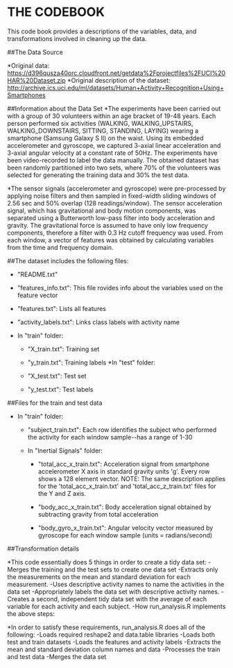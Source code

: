 # THE CODEBOOK 

This code book provides a descriptions of the variables, data, and transformations involved in cleaning up the data.  

##The Data Source

  *Original data: https://d396qusza40orc.cloudfront.net/getdata%2Fprojectfiles%2FUCI%20HAR%20Dataset.zip
  *Original description of the dataset: http://archive.ics.uci.edu/ml/datasets/Human+Activity+Recognition+Using+Smartphones
  
##Information about the Data Set
  *The experiments have been carried out with a group of 30 volunteers within an age bracket of 19-48 years. Each person performed six activities (WALKING, WALKING_UPSTAIRS, WALKING_DOWNSTAIRS, SITTING, STANDING, LAYING) wearing a smartphone (Samsung Galaxy S II) on the waist. Using its embedded accelerometer and gyroscope, we captured 3-axial linear acceleration and 3-axial angular velocity at a constant rate of 50Hz. The experiments have been video-recorded to label the data manually. The obtained dataset has been randomly partitioned into two sets, where 70% of the volunteers was selected for generating the training data and 30% the test data. 

  *The sensor signals (accelerometer and gyroscope) were pre-processed by applying noise filters and then sampled in fixed-width sliding windows of 2.56 sec and 50% overlap (128 readings/window). The sensor acceleration signal, which has gravitational and body motion components, was separated using a Butterworth low-pass filter into body acceleration and gravity. The gravitational force is assumed to have only low frequency components, therefore a filter with 0.3 Hz cutoff frequency was used. From each window, a vector of features was obtained by calculating variables from the time and frequency domain. 

##The dataset includes the following files:

  * "README.txt"

  * "features_info.txt": This file rovides info about the variables used on the feature vector

  * "features.txt": Lists all features

  * "activity_labels.txt": Links class labels with activity name

  * In "train" folder:
      - "X_train.txt": Training set
  
      - "y_train.txt": Training labels
  *In "test" folder: 
  
      - "X_test.txt": Test set
  
      - "y_test.txt": Test labels 
  
##Files for the train and test data
  * In "train" folder:
      - "subject_train.txt": Each row identifies the subject who performed the activity for each window sample--has a range of 1-30

      - In "Inertial Signals" folder: 
          * "total_acc_x_train.txt": Acceleration signal from smartphone accelerometer X axis in standard gravity units 'g'. Every row shows a 128 element vector. NOTE: The same description applies for the 'total_acc_x_train.txt' and 'total_acc_z_train.txt' files for the Y and Z axis.

          * "body_acc_x_train.txt": Body acceleration signal obtained by subtracting gravity from total acceleration

          * "body_gyro_x_train.txt": Angular velocity vector measured by gyroscope for each window sample (units = radians/second)

##Transformation details

  *This code essentially does 5 things in order to create a tidy data set: 
    -Merges the training and the test sets to create one data set
    -Extracts only the measurements on the mean and standard deviation for each measurement.
    -Uses descriptive activity names to name the activities in the data set
    -Appropriately labels the data set with descriptive activity names.
    -Creates a second, independent tidy data set with the average of each variable for each activity and each subject.
    -How run_analysis.R implements the above steps:

  *In order to satisfy these requirements, run_analysis.R does all of the following: 
    -Loads required reshape2 and data.table libraries
    -Loads both test and train datasets
    -Loads the features and activity labels
    -Extracts the mean and standard deviation column names and data
    -Processes the train and test data
    -Merges the data set



